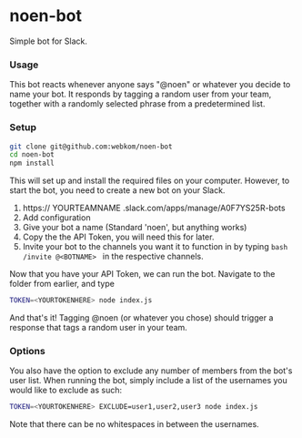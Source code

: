 # noen-bot
Simple bot for Slack. 

### Usage

This bot reacts whenever anyone says "@noen" or whatever you decide to name your bot. It responds by tagging a random user from your team, together with a randomly selected phrase from a predetermined list.

### Setup
```bash
git clone git@github.com:webkom/noen-bot
cd noen-bot
npm install
```
This will set up and install the required files on your computer. However, to start the bot, you need to create a new bot on your Slack.

1. https:// YOURTEAMNAME .slack.com/apps/manage/A0F7YS25R-bots
2. Add configuration
3. Give your bot a name (Standard 'noen', but anything works)
4. Copy the the API Token, you will need this for later.
5. Invite your bot to the channels you want it to function in by typing ```bash /invite @<BOTNAME> ``` in the respective channels.

Now that you have your API Token, we can run the bot. Navigate to the folder from earlier, and type
```bash
TOKEN=<YOURTOKENHERE> node index.js
````
And that's it! Tagging @noen (or whatever you chose) should trigger a response that tags a random user in your team.

### Options
You also have the option to exclude any number of members from the bot's user list. When running the bot, simply include a list of the usernames you would like to exclude as such:
```bash
TOKEN=<YOURTOKENHERE> EXCLUDE=user1,user2,user3 node index.js
````
Note that there can be no whitespaces in between the usernames.
